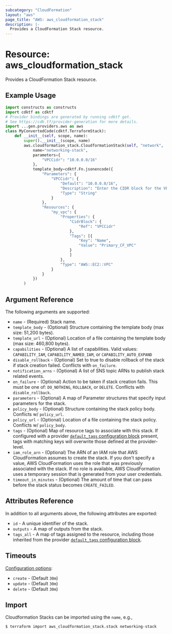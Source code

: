 ```yaml
---
subcategory: "CloudFormation"
layout: "aws"
page_title: "AWS: aws_cloudformation_stack"
description: |-
  Provides a CloudFormation Stack resource.
---
```


# Resource: aws_cloudformation_stack

Provides a CloudFormation Stack resource.

## Example Usage

```python
import constructs as constructs
import cdktf as cdktf
# Provider bindings are generated by running cdktf get.
# See https://cdk.tf/provider-generation for more details.
import ...gen.providers.aws as aws
class MyConvertedCode(cdktf.TerraformStack):
    def __init__(self, scope, name):
        super().__init__(scope, name)
        aws.cloudformation_stack.CloudformationStack(self, "network",
            name="networking-stack",
            parameters={
                "VPCCidr": "10.0.0.0/16"
            },
            template_body=cdktf.Fn.jsonencode({
                "Parameters": {
                    "VPCCidr": {
                        "Default": "10.0.0.0/16",
                        "Description": "Enter the CIDR block for the VPC. Default is 10.0.0.0/16.",
                        "Type": "String"
                    }
                },
                "Resources": {
                    "my_vpc": {
                        "Properties": {
                            "CidrBlock": {
                                "Ref": "VPCCidr"
                            },
                            "Tags": [{
                                "Key": "Name",
                                "Value": "Primary_CF_VPC"
                            }
                            ]
                        },
                        "Type": "AWS::EC2::VPC"
                    }
                }
            })
        )
```

## Argument Reference

The following arguments are supported:

* `name` - (Required) Stack name.
* `template_body` - (Optional) Structure containing the template body (max size: 51,200 bytes).
* `template_url` - (Optional) Location of a file containing the template body (max size: 460,800 bytes).
* `capabilities` - (Optional) A list of capabilities.
  Valid values: `CAPABILITY_IAM`, `CAPABILITY_NAMED_IAM`, or `CAPABILITY_AUTO_EXPAND`
* `disable_rollback` - (Optional) Set to true to disable rollback of the stack if stack creation failed.
  Conflicts with `on_failure`.
* `notification_arns` - (Optional) A list of SNS topic ARNs to publish stack related events.
* `on_failure` - (Optional) Action to be taken if stack creation fails. This must be
  one of: `DO_NOTHING`, `ROLLBACK`, or `DELETE`. Conflicts with `disable_rollback`.
* `parameters` - (Optional) A map of Parameter structures that specify input parameters for the stack.
* `policy_body` - (Optional) Structure containing the stack policy body.
  Conflicts w/ `policy_url`.
* `policy_url` - (Optional) Location of a file containing the stack policy.
  Conflicts w/ `policy_body`.
* `tags` - (Optional) Map of resource tags to associate with this stack. If configured with a provider [`default_tags` configuration block](https://registry.terraform.io/providers/hashicorp/aws/latest/docs#default_tags-configuration-block) present, tags with matching keys will overwrite those defined at the provider-level.
* `iam_role_arn` - (Optional) The ARN of an IAM role that AWS CloudFormation assumes to create the stack. If you don't specify a value, AWS CloudFormation uses the role that was previously associated with the stack. If no role is available, AWS CloudFormation uses a temporary session that is generated from your user credentials.
* `timeout_in_minutes` - (Optional) The amount of time that can pass before the stack status becomes `CREATE_FAILED`.

## Attributes Reference

In addition to all arguments above, the following attributes are exported:

* `id` - A unique identifier of the stack.
* `outputs` - A map of outputs from the stack.
* `tags_all` - A map of tags assigned to the resource, including those inherited from the provider [`default_tags` configuration block](https://registry.terraform.io/providers/hashicorp/aws/latest/docs#default_tags-configuration-block).

## Timeouts

[Configuration options](https://developer.hashicorp.com/terraform/language/resources/syntax#operation-timeouts):

- `create` - (Default `30m`)
- `update` - (Default `30m`)
- `delete` - (Default `30m`)

## Import

Cloudformation Stacks can be imported using the `name`, e.g.,

```
$ terraform import aws_cloudformation_stack.stack networking-stack
```

<!-- cache-key: cdktf-0.17.0-pre.15 input-eec314f67e691f1fafb0d7abdc1e49580dc13766e7c10bf6bda7fe49a8314fed -->